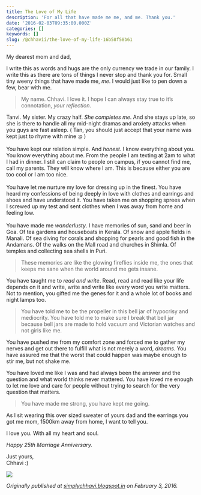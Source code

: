```yaml
---
title: The Love of My Life
description: 'For all that have made me me, and me. Thank you.'
date: '2016-02-03T09:35:00.000Z'
categories: []
keywords: []
slug: /@chhavii/the-love-of-my-life-16b58f58b61
---
```


My dearest mom and dad,

I write this as words and hugs are the only currency we trade in our family. I write this as there are tons of things I never stop and thank you for. Small tiny weeny things that have made me, _me_. I would just like to pen down a few, bear with me.

> My name. Chhavi. I love it. I hope I can always stay true to it’s connotation, _your reflection_.

Tanvi. My sister. My crazy half. _She completes me_. And she stays up late, so she is there to handle all my mid-night dramas and anxiety attacks when you guys are fast asleep. ( Tan, you should just accept that your name was kept just to rhyme with mine :p )   
   
You have kept our relation simple. And _honest_. I know everything about you. You know everything about me. From the people I am texting at 2am to what I had in dinner. I still can claim to people on campus, if you cannot find me, call my parents. They will know where I am. This is because either you are too cool or I am too nice.  
   
You have let me nurture my love for dressing up in the finest. You have heard my confessions of being deeply in love with clothes and earrings and shoes and have understood it. You have taken me on shopping sprees when I screwed up my test and sent clothes when I was away from home and feeling low.  
   
You have made me _wanderlusty_. I have memories of sun, sand and beer in Goa. Of tea gardens and houseboats in Kerala. Of snow and apple fields in Manali. Of sea diving for corals and shopping for pearls and good fish in the Andamans. Of the walks on the Mall road and churches in Shimla. Of temples and collecting sea shells in Puri.

> These memories are like the glowing fireflies inside me, the ones that keeps me sane when the world around me gets insane.

You have taught me to _read and write_. Read, read and read like your life depends on it and write, write and write like every word you write matters. Not to mention, you gifted me the genes for it and a whole lot of books and night lamps too.

> You have told me to be the propeller in this bell jar of hypocrisy and mediocrity. You have told me to make sure I break that bell jar because bell jars are made to hold vacuum and Victorian watches and not girls like me.

You have pushed me from my comfort zone and forced me to gather my nerves and get out there to fulfill what is not merely a word, _dreams_. You have assured me that the worst that could happen was maybe enough to stir me, but not shake me.

You have loved me like I was and had always been the answer and the question and what world thinks never mattered. You have loved me enough to let me love and care for people without trying to search for the very question that matters.

> You have made me strong, you have kept me going.

As I sit wearing this over sized sweater of yours dad and the earrings you got me mom, 1500km away from home, I want to tell you.

I love you. With all my heart and soul.

_Happy 25th Marriage Anniversary._

Just yours,  
Chhavi :)

![](https://cdn-images-1.medium.com/max/1200/1*4TQcOhzlba20AVibhXiPcQ.jpeg)

_Originally published at_ [_simplychhavi.blogspot.in_](http://simplychhavi.blogspot.in/2016/01/the-love-of-my-life.html) _on February 3, 2016._